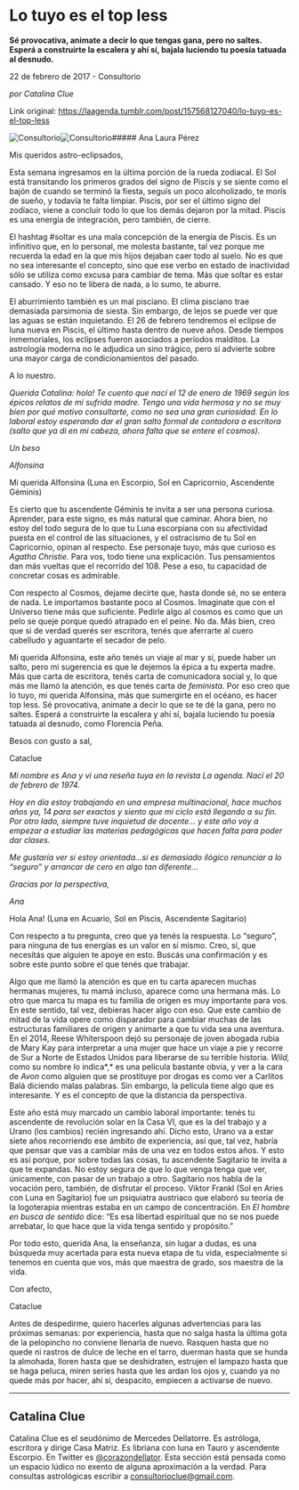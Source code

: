 # Lo tuyo es el top less

**Sé provocativa, animate a decir lo que
tengas gana, pero no saltes. Esperá a construirte la escalera y
ahí sí, bajala luciendo tu poesía tatuada al desnudo.**

22 de febrero de 2017 - Consultorio

_por Catalina Clue_

Link original: https://laagenda.tumblr.com/post/157568127040/lo-tuyo-es-el-top-less

![Consultorio](https://64.media.tumblr.com/9c87a73ae320d0675f23f49bf61d730b/tumblr_inline_p9riogd4IE1t6q87u_500.jpg)![Consultorio](https://64.media.tumblr.com/9c87a73ae320d0675f23f49bf61d730b/tumblr_inline_p9riogd4IE1t6q87u_500.jpg)##### Ana Laura Pérez

Mis queridos astro-eclipsados,

Esta semana ingresamos en la última
porción de la rueda zodiacal.  El Sol está transitando los primeros
grados del signo de Piscis y se siente como el bajón de cuando se
terminó la fiesta, seguís un poco alcoholizado, te morís de sueño,
y todavía te falta limpiar. Piscis, por ser el último signo del
zodíaco, viene a concluir todo lo que los demás dejaron por la
mitad. Piscis es una energía de integración, pero también, de
cierre. 


El
hashtag #soltar es una mala concepción de la energía de Piscis. Es
un infinitivo que, en lo personal, me molesta bastante, tal vez
porque me recuerda la edad en la que mis hijos dejaban caer todo al
suelo. No es que no sea interesante el concepto,  sino que ese verbo
en estado de inactividad sólo se utiliza como excusa para cambiar de
tema.
Más
que soltar es estar cansado. Y eso no te libera de nada, a lo sumo,
te aburre.  


El
aburrimiento también es un mal pisciano. El clima pisciano trae
demasiada parsimonia de siesta. Sin embargo, de lejos se puede ver
que las aguas se están inquietando. El
26 de febrero tendremos el eclipse de luna nueva en Piscis, el último
hasta dentro de nueve años. Desde tiempos inmemoriales, los eclipses
fueron asociados a períodos malditos. La astrología moderna no le
adjudica un sino trágico, pero sí advierte sobre una mayor carga de
condicionamientos del pasado.

A lo nuestro.

  


*Querida Catalina: hola!  Te cuento
que nací el 12 de enero de 1969 según los épicos relatos de mi
sufrida madre.  Tengo una vida hermosa y no se muy bien por qué
motivo consultarte, como no sea una gran curiosidad.  En lo laboral
estoy esperando dar el gran salto formal de contadora a escritora
(salto que ya di en mi cabeza, ahora falta que se entere el cosmos).*

*Un beso*

*Alfonsina*

  


Mi querida Alfonsina (Luna en Escorpio,
Sol en Capricornio, Ascendente Géminis)

Es cierto que tu ascendente Géminis te
invita a ser una persona curiosa. Aprender, para este signo, es más
natural que caminar. Ahora bien, no estoy del todo segura de lo que
tu Luna escorpiana con su afectividad puesta en el control de las
situaciones, y el ostracismo de tu Sol en Capricornio, opinan al
respecto. Ese personaje tuyo, más que curioso es *Agatha Christie*.
Para vos, todo tiene una explicación. Tus pensamientos dan más
vueltas que el recorrido del 108. Pese a eso, tu capacidad de
concretar cosas es admirable. 


Con respecto al Cosmos, dejame decirte
que, hasta donde sé, no se entera de nada. Le importamos bastante
poco al Cosmos. Imaginate que con el Universo tiene más que
suficiente. Pedirle algo al cosmos es como que un pelo se queje
porque quedó atrapado en el peine. No da. Más bien, creo que si de
verdad querés ser escritora, tenés que aferrarte al cuero cabelludo
y aguantarte el secador de pelo.  


Mi querida Alfonsina, este año tenés
un viaje al mar y sí, puede haber un salto, pero mi sugerencia es
que le dejemos la épica a tu experta madre. Más que carta de
escritora, tenés carta de comunicadora social y, lo que más me
llamó la atención, es que tenés carta de *feminista*. Por eso
creo que lo tuyo, mi querida Alfonsina, más que sumergirte en el
océano, es hacer top less. Sé provocativa, animate a decir lo que
se te dé la gana, pero no saltes. Esperá a construirte la escalera y
ahí sí, bajala luciendo tu poesía tatuada al desnudo, como
Florencia Peña.  


Besos con gusto a sal,  


Cataclue

  


*Mi nombre es Ana y vi una reseña
tuya en la revista La agenda. Nací el 20 de febrero de 1974.*

*Hoy en día estoy trabajando en una
empresa multinacional, hace muchos años ya, 14 para ser exactos y
siento que mi ciclo está llegando a su fin. Por otro lado, siempre
tuve inquietud de docente… y este año voy a empezar a estudiar las
materias pedagógicas que hacen falta para poder dar clases.*

*Me gustaría ver si estoy
orientada…si es demasiado ilógico renunciar a lo “seguro” y
arrancar de cero en algo tan diferente…*

*Gracias por la perspectiva,*

*Ana*

  


Hola Ana! (Luna en
Acuario, Sol en Piscis, Ascendente Sagitario)

Con respecto a tu
pregunta, creo que ya tenés la respuesta. Lo “seguro”, para
ninguna de tus energías es un valor en sí mismo. Creo, sí, que
necesitás que alguien te apoye en esto. Buscás una confirmación y
es sobre este punto sobre el que tenés que trabajar. 


Algo que me llamó
la atención es que en tu carta aparecen muchas hermanas mujeres, tu
mamá incluso, aparece como una hermana más. Lo otro que marca tu
mapa es tu familia de origen es muy importante para vos. En este
sentido, tal vez, debieras hacer algo con eso. Que este cambio de
mitad de la vida opere como disparador para cambiar muchas de las
estructuras familiares de origen y animarte a que tu vida sea una
aventura. En el 2014, Reese Whiterspoon dejó su personaje de joven
abogada rubia de Mary Kay para interpretar a una mujer que hace un
viaje a pie y recorre de Sur a Norte de Estados Unidos para liberarse
de su terrible historia. *Wild,* como su nombre lo indica*,*
es una película bastante obvia, y ver a la cara de *Avon* como
alguien que se prostituye por drogas es como ver a Carlitos Balá
diciendo malas palabras. Sin embargo, la película tiene algo que es
interesante. Y es el concepto de que la distancia da perspectiva.  


Este año está muy
marcado un cambio laboral importante: tenés tu ascendente de
revolución solar en la Casa VI, que es la del trabajo y a Urano (los
cambios) recién ingresando ahí. Dicho esto, Urano va a estar siete
años recorriendo ese ámbito de experiencia, así que, tal vez,
habría que pensar que vas a cambiar más de una vez en todos estos
años. Y esto es así porque, por sobre todas las cosas, tu
ascendente Sagitario te invita a que te expandas. No estoy segura de
que lo que venga tenga que ver, únicamente, con pasar de un trabajo
a otro. Sagitario nos habla de la vocación pero, también, de
disfrutar el proceso. Viktor Frankl (Sol en Aries con Luna en
Sagitario) fue un psiquiatra austriaco que elaboró su teoría de la
logoterapia mientras estaba en un campo de concentración. En *El
hombre en busca de sentido* dice: “Es esa libertad espiritual
que no se nos puede arrebatar, lo que hace que la vida tenga sentido
y propósito.”  


Por todo esto,
querida Ana, la enseñanza, sin lugar a dudas, es una búsqueda muy
acertada para esta nueva etapa de tu vida, especialmente si tenemos
en cuenta que vos, más que maestra de grado, sos maestra de la vida.  


Con afecto,  


Cataclue

Antes
de despedirme, quiero hacerles algunas advertencias para las próximas
semanas: por experiencia, hasta que no salga hasta la última gota de
la pelopincho no conviene llenarla de nuevo. Rasquen hasta que no
quede ni rastros de dulce de leche en el tarro, duerman hasta que se
hunda la almohada, lloren hasta que se deshidraten, estrujen el
lampazo hasta que se haga peluca, miren series hasta que les ardan
los ojos y, cuando ya no quede más por hacer, ahí sí, despacito,
empiecen a activarse de nuevo.  




---

 Catalina Clue
--------------

 Catalina Clue es el seudónimo de Mercedes Dellatorre. Es astróloga, escritora y dirige Casa Matriz. Es libriana con luna en Tauro y ascendente Escorpio. En Twitter es [@corazondellator](https://twitter.com/corazondellator). Esta sección está pensada como un espacio lúdico no exento de alguna aproximación a la verdad. Para consultas astrológicas escribir a [consultorioclue@gmail.com](mailto:consultorioclue@gmail.com). 

